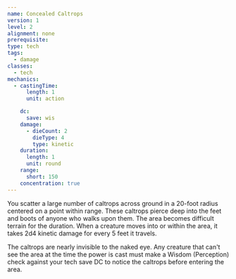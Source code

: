 ```yaml
---
name: Concealed Caltrops
version: 1
level: 2
alignment: none
prerequisite: 
type: tech
tags:
  - damage
classes:
  - tech
mechanics:
  - castingTime:
      length: 1
      unit: action

    dc:
      save: wis
    damage:
      - dieCount: 2
        dieType: 4
        type: kinetic
    duration:
      length: 1
      unit: round
    range:
      short: 150
    concentration: true
---
```

You scatter a large number of caltrops across ground in a 20-foot radius centered on a point within range. These caltrops pierce deep into the feet and boots of anyone who walks upon them. The area becomes difficult terrain for the duration. When a creature moves into or within the area, it takes 2d4 kinetic damage for every 5 feet it travels.

The caltrops are nearly invisible to the naked eye. Any creature that can't see the area at the time the power is cast must make a Wisdom (Perception) check against your tech save DC to notice the caltrops before entering the area.
    